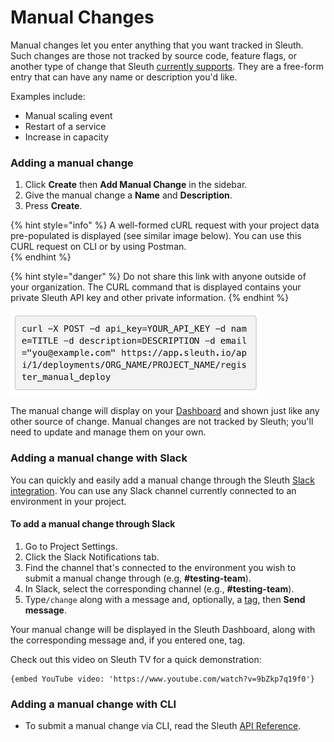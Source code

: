 # Manual Changes

Manual changes let you enter anything that you want tracked in Sleuth. Such changes are those not tracked by source code, feature flags, or another type of change that Sleuth [currently supports](about-integrations....md). They are a free-form entry that can have any name or description you'd like. 

Examples include: 

* Manual scaling event
* Restart of a service
* Increase in capacity

### Adding a manual change

1. Click **Create** then **Add Manual Change** in the sidebar. 
2. Give the manual change a **Name** and **Description**. 
3. Press **Create**. 

{% hint style="info" %}
A well-formed cURL request with your project data pre-populated is displayed \(see similar image below\). You can use this CURL request on CLI or by using Postman.  
{% endhint %}

{% hint style="danger" %}
Do not share this link with anyone outside of your organization. The CURL command that is displayed contains your private Sleuth API key and other private information. 
{% endhint %}

![cURL information in Add Manual Change page](../.gitbook/assets/curl_url_dialog.png)

The manual change will display on your [Dashboard](../dashboard/) and shown just like any other source of change. Manual changes are not tracked by Sleuth; you'll need to update and manage them on your own. 

### Adding a manual change with Slack 

You can quickly and easily add a manual change through the Sleuth [Slack integration](chat-ops/slack.md). You can use any Slack channel currently connected to an environment in your project. 

#### To add a manual change through Slack

1. Go to Project Settings. 
2. Click the Slack Notifications tab. 
3. Find the channel that's connected to the environment you wish to submit a manual change through \(e.g, **\#testing-team**\).
4. In Slack, select the corresponding channel \(e.g., **\#testing-team**\). 
5. Type`/change` along with a message and, optionally, a [tag](../tags.md), then **Send message**.  

Your manual change will be displayed in the Sleuth Dashboard, along with the corresponding message and, if you entered one, tag. 

Check out this video on Sleuth TV for a quick demonstration: 

```text
{embed YouTube video: 'https://www.youtube.com/watch?v=9bZkp7q19f0'}
```

### Adding a manual change with CLI

* To submit a manual change via CLI, read the Sleuth [API Reference](../resources/api-reference.md#manual-change). 

### 

